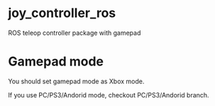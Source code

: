 # joy_controller_ros
ROS teleop controller package with gamepad

# Gamepad mode
You should set gamepad mode as Xbox mode.

If you use PC/PS3/Andorid mode, checkout PC/PS3/Andorid branch.
